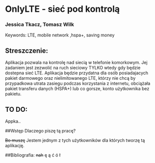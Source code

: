 # OnlyLTE - sieć pod kontrolą

### Jessica Tkacz, Tomasz Wilk
  Keywords:  LTE, mobile network ,hspa+, saving money

## Streszczenie: 
  Aplikacja pozwala na kontrolę nad siecią w telefonie komorkowym. Jej zadaniem jest zezwolić na ruch sieciowy TYLKO wtedy gdy będzie dostepna sieć LTE. Aplikacja będzie przydatna dla osób posiadajacych pakiet darmowego oraz nielimitowanego LTE, którzy nie chcą by przypadkowa utrata zasiegu podczas korzystania z internetu, obciążała pakiet transferu danych (HSPA+) lub co gorsze, konto użytkownika bez pakietu.

## TO DO:
  Appka..

##Wstęp
  Dlaczego piszę tą pracę?
  
  ~~Bo muszę~~ Jestem jednym z tych użytkowników dla których tworzę tą aplikację.

##Bibliografia:
  ~~nah~~
ę ą ć ó ł
